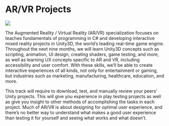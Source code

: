 # AR/VR Projects
![](https://www.analyticsinsight.net/wp-content/uploads/2020/04/ar.png)

The Augmented Reality / Virtual Reality (AR/VR) specialization focuses on teaches fundamentals of programming in C# and developing interactive mixed reality projects in Unity3D, the world’s leading real-time game engine. Throughout the next nine months, we will learn Unity3D concepts such as scripting, animation, UI design, creating shaders, game testing, and more, as well as learning UX concepts specific to AR and VR, including accessibility and user comfort. With these skills, we’ll be able to create interactive experiences of all kinds, not only for entertainment or gaming, but industries such as marketing, manufacturing, healthcare, education, and more.

This track will require to download, test, and manually review your peers’ Unity projects. This will give you experience in play testing projects as well as give you insight to other methods of accomplishing the tasks in each project. Much of AR/VR is about designing for optimal user experience, and there’s no better way to understand what makes a good user experience than testing it for yourself and seeing what works and what doesn’t.
